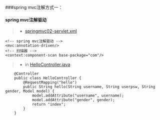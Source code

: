 ###spring mvc注解方式一：
#### spring mvc注解驱动  

>*  [springmvc02-servlet.xml](https://github.com/DaCang/Spring-MVC/blob/master/SpringMVC02/WebContent/WEB-INF/springmvc02-servlet.xml)

   	<!-- spring mvc注解驱动 --> 
	<mvc:annotation-driven/>
	<!-- 扫描器 --> 
	<context:component-scan base-package="com"/>

>* in [HelloController.java](https://github.com/DaCang/Spring-MVC/blob/master/SpringMVC02/src/com/songyl/webmvc/controller/HelloController.java) 

		@Controller
	 	public class HelloController {
       		@RequestMapping("hello")
       		public String hello(String username, String userpsw, String gender, Model model) {
	        	model.addAttribute("username", username);
	        	model.addAttribute("gender", gender);
	        	return "index";
        	}
	    }

